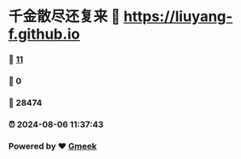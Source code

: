 # 千金散尽还复来 :link: https://liuyang-f.github.io 
### :page_facing_up: [11](https://liuyang-f.github.io/tag.html) 
### :speech_balloon: 0 
### :hibiscus: 28474 
### :alarm_clock: 2024-08-06 11:37:43 
### Powered by :heart: [Gmeek](https://github.com/Meekdai/Gmeek)

